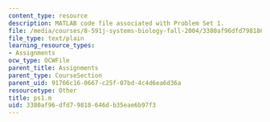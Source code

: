 ```yaml
---
content_type: resource
description: MATLAB code file associated with Problem Set 1.
file: /media/courses/8-591j-systems-biology-fall-2004/3380af96dfd79818646db35eae6b97f3_ps1.m
file_type: text/plain
learning_resource_types:
- Assignments
ocw_type: OCWFile
parent_title: Assignments
parent_type: CourseSection
parent_uid: 91766c16-0667-c25f-07bd-4c4d6ea6d36a
resourcetype: Other
title: ps1.m
uid: 3380af96-dfd7-9818-646d-b35eae6b97f3
---
```

